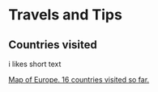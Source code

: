 # Travels and Tips

## Countries visited

i likes short text

[Map of Europe. 16 countries visited so far.](www.google.com)